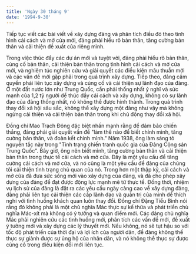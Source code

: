 ```yaml
---
title: 'Ngày 30 tháng 9'
date: '1994-9-30'
---
```


Tiếp tục viết các bài viết về xây dựng đảng và phân tích điều đó theo tình hình cải cách và mở cửa mới, đảng phải hiểu rõ bản thân, tăng cường bản thân và cải thiện đề xuất của riêng mình.

Trong việc thúc đẩy các dự án mới và tuyệt vời, đảng phải hiểu rõ bản thân, củng cố bản thân, cải thiện bản thân trong tình hình cải cách và mở cửa mới, và nghiêm túc nghiên cứu và giải quyết các điều kiện mâu thuẫn mới và các vấn đề mới gặp phải trong quá trình xây dựng. Tiếp theo, đảng cầm quyền phải liên tục xây dựng và củng cố và cải thiện sự lãnh đạo của đảng. Ở một đất nước lớn như Trung Quốc, cần phải thống nhất ý nghĩ và sức mạnh của 1,2 tỷ người để thúc đẩy cải cách và xây dựng, không có sự lãnh đạo của đảng thống nhất, nó không thể được hình thành. Trong quá trình thay đổi xã hội sâu sắc, không thể xây dựng một đảng như vậy mà không ngừng cải thiện và cải thiện bản thân trong khi chủ động thay đổi xã hội.

Đồng chí Mao Trạch Đông đặc biệt nhấn mạnh rằng để đảm bảo chiến thắng, đảng phải giải quyết vấn đề "làm thế nào để biết chính mình, tăng cường bản thân, và đoàn kết chính mình." Năm 1938, ông làm sáng tỏ nguyên tắc này trong "Tình trạng chiến tranh quốc gia của Đảng Cộng sản Trung Quốc". Bây giờ, ông nên biết mình, tăng cường bản thân và cải thiện bản thân trong thực tế cải cách và mở cửa. Đây là một yêu cầu để tăng cường cải cách và mở cửa, và nó cũng là một yêu cầu để đảng của chúng tôi cải thiện tình trạng chủ quan của nó. Trong hơn một thập kỷ, cải cách và mở cửa đã đưa sức sống mới vào xây dựng của đảng, và đã cho phép xây dựng của đảng để đạt được động lực mạnh mẽ từ thực tế. Đồng thời, nhiệm vụ lịch sử của đảng là đặt ra các yêu cầu ngày càng cao về xây dựng đảng, đảng phải liên tục cải thiện các cấp lãnh đạo và quản trị của mình để thích nghi với tình huống khách quan luôn thay đổi. Đồng chí Đặng Tiểu Bình nói rằng đó không phải là một chủ nghĩa Mác thực sự kế thừa và phát triển chủ nghĩa Mác-xít mà không có ý tưởng và quan điểm mới. Các đảng chủ nghĩa Mác phải nghiên cứu các tình huống mới, phân tích các vấn đề mới, đề xuất ý tưởng mới và xây dựng các lý thuyết mới. Nếu không, nó sẽ tụt hậu so với tốc độ phát triển của thời đại và lợi ích của người dân, để đảng không thể thực sự giành được sự ủng hộ của nhân dân, và nó không thể thực sự được củng cố trong điều kiện đổi mới liên tục.
